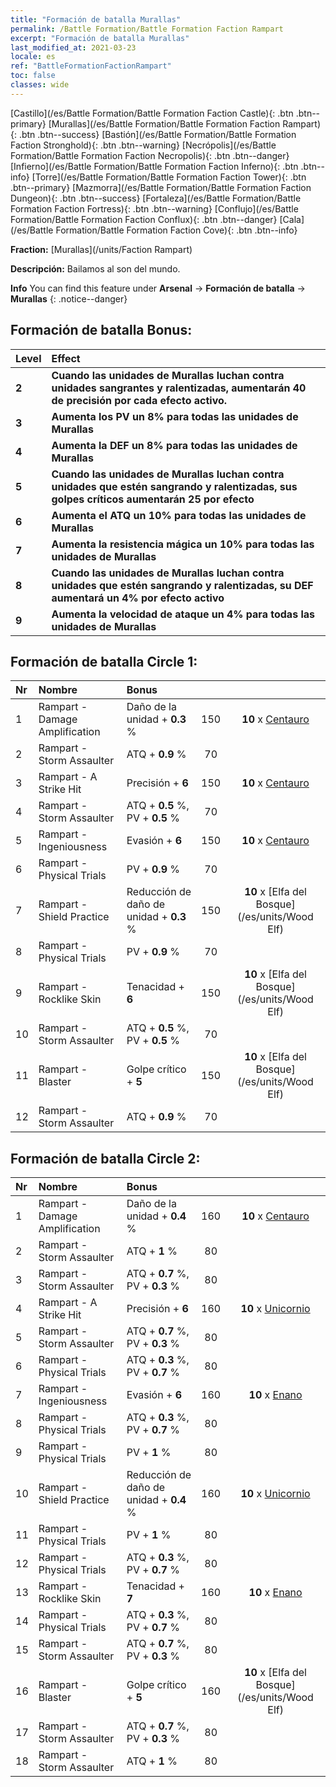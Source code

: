 ```yaml
---
title: "Formación de batalla Murallas"
permalink: /Battle Formation/Battle Formation Faction Rampart
excerpt: "Formación de batalla Murallas"
last_modified_at: 2021-03-23
locale: es
ref: "BattleFormationFactionRampart"
toc: false
classes: wide
---
```

 [Castillo](/es/Battle Formation/Battle Formation Faction Castle){: .btn .btn--primary} [Murallas](/es/Battle Formation/Battle Formation Faction Rampart){: .btn .btn--success} [Bastión](/es/Battle Formation/Battle Formation Faction Stronghold){: .btn .btn--warning} [Necrópolis](/es/Battle Formation/Battle Formation Faction Necropolis){: .btn .btn--danger} [Infierno](/es/Battle Formation/Battle Formation Faction Inferno){: .btn .btn--info} [Torre](/es/Battle Formation/Battle Formation Faction Tower){: .btn .btn--primary} [Mazmorra](/es/Battle Formation/Battle Formation Faction Dungeon){: .btn .btn--success} [Fortaleza](/es/Battle Formation/Battle Formation Faction Fortress){: .btn .btn--warning} [Conflujo](/es/Battle Formation/Battle Formation Faction Conflux){: .btn .btn--danger} [Cala](/es/Battle Formation/Battle Formation Faction Cove){: .btn .btn--info} 

  **Fraction:** [Murallas](/units/Faction Rampart)

  **Descripción:** Bailamos al son del mundo.

**Info** You can find this feature under **Arsenal** -> **Formación de batalla** -> **Murallas** 
{: .notice--danger}

## Formación de batalla Bonus:

  | Level |         Effect        |
  |:------|:---------------------|
  | **2** | **Cuando las unidades de Murallas luchan contra unidades sangrantes y ralentizadas, aumentarán 40 de precisión por cada efecto activo.** |
  | **3** | **Aumenta los PV un 8% para todas las unidades de Murallas** |
  | **4** | **Aumenta la DEF un 8% para todas las unidades de Murallas** |
  | **5** | **Cuando las unidades de Murallas luchan contra unidades que estén sangrando y ralentizadas, sus golpes críticos aumentarán 25 por efecto** |
  | **6** | **Aumenta el ATQ un 10% para todas las unidades de Murallas** |
  | **7** | **Aumenta la resistencia mágica un 10% para todas las unidades de Murallas** |
  | **8** | **Cuando las unidades de Murallas luchan contra unidades que estén sangrando y ralentizadas, su DEF aumentará un 4% por efecto activo** |
  | **9** | **Aumenta la velocidad de ataque un 4% para todas las unidades de Murallas** |

## Formación de batalla Circle 1:

  |  Nr  |  Nombre   |  Bonus  | <i class="fas fa-flask"/>  |  <i class="fab fa-optin-monster"/> |
  |:-----|:--------------------|:---------|:-----------------:|:----------------:|
  | 1 | Rampart - Damage Amplification | Daño de la unidad + **0.3** % | 150 |  **10** x [Centauro](/es/units/Centaur) |
  | 2 | Rampart - Storm Assaulter | ATQ + **0.9** % | 70 |   |
  | 3 | Rampart - A Strike Hit | Precisión + **6**  | 150 |  **10** x [Centauro](/es/units/Centaur) |
  | 4 | Rampart - Storm Assaulter | ATQ + **0.5** %, PV + **0.5** % | 70 |   |
  | 5 | Rampart - Ingeniousness | Evasión + **6**  | 150 |  **10** x [Centauro](/es/units/Centaur) |
  | 6 | Rampart - Physical Trials | PV + **0.9** % | 70 |   |
  | 7 | Rampart - Shield Practice | Reducción de daño de unidad + **0.3** % | 150 |  **10** x [Elfa del Bosque](/es/units/Wood Elf) |
  | 8 | Rampart - Physical Trials | PV + **0.9** % | 70 |   |
  | 9 | Rampart - Rocklike Skin | Tenacidad + **6**  | 150 |  **10** x [Elfa del Bosque](/es/units/Wood Elf) |
  | 10 | Rampart - Storm Assaulter | ATQ + **0.5** %, PV + **0.5** % | 70 |   |
  | 11 | Rampart - Blaster | Golpe crítico + **5**  | 150 |  **10** x [Elfa del Bosque](/es/units/Wood Elf) |
  | 12 | Rampart - Storm Assaulter | ATQ + **0.9** % | 70 |   |
  


## Formación de batalla Circle 2:

  |  Nr  |  Nombre   |  Bonus  | <i class="fas fa-flask"/>  |  <i class="fab fa-optin-monster"/> |
  |:-----|:--------------------|:---------|:-----------------:|:----------------:|
  | 1 | Rampart - Damage Amplification | Daño de la unidad + **0.4** % | 160 |  **10** x [Centauro](/es/units/Centaur) |
  | 2 | Rampart - Storm Assaulter | ATQ + **1** % | 80 |   |
  | 3 | Rampart - Storm Assaulter | ATQ + **0.7** %, PV + **0.3** % | 80 |   |
  | 4 | Rampart - A Strike Hit | Precisión + **6**  | 160 |  **10** x [Unicornio](/es/units/Unicorn) |
  | 5 | Rampart - Storm Assaulter | ATQ + **0.7** %, PV + **0.3** % | 80 |   |
  | 6 | Rampart - Physical Trials | ATQ + **0.3** %, PV + **0.7** % | 80 |   |
  | 7 | Rampart - Ingeniousness | Evasión + **6**  | 160 |  **10** x [Enano](/es/units/Dwarf) |
  | 8 | Rampart - Physical Trials | ATQ + **0.3** %, PV + **0.7** % | 80 |   |
  | 9 | Rampart - Physical Trials | PV + **1** % | 80 |   |
  | 10 | Rampart - Shield Practice | Reducción de daño de unidad + **0.4** % | 160 |  **10** x [Unicornio](/es/units/Unicorn) |
  | 11 | Rampart - Physical Trials | PV + **1** % | 80 |   |
  | 12 | Rampart - Physical Trials | ATQ + **0.3** %, PV + **0.7** % | 80 |   |
  | 13 | Rampart - Rocklike Skin | Tenacidad + **7**  | 160 |  **10** x [Enano](/es/units/Dwarf) |
  | 14 | Rampart - Physical Trials | ATQ + **0.3** %, PV + **0.7** % | 80 |   |
  | 15 | Rampart - Storm Assaulter | ATQ + **0.7** %, PV + **0.3** % | 80 |   |
  | 16 | Rampart - Blaster | Golpe crítico + **5**  | 160 |  **10** x [Elfa del Bosque](/es/units/Wood Elf) |
  | 17 | Rampart - Storm Assaulter | ATQ + **0.7** %, PV + **0.3** % | 80 |   |
  | 18 | Rampart - Storm Assaulter | ATQ + **1** % | 80 |   |
  

